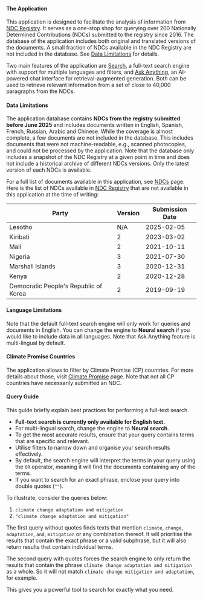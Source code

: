 #### The Application

This application is designed to facilitate the analysis of information from [NDC Registry](https://unfccc.int/NDCREG). It serves as a one-stop shop for querying over 200 Nationally Determined Contributions (NDCs) submitted to the registry since 2016. The database of the application includes both original and translated versions of the documents. A small fraction of NDCs available in the NDC Registry are not included in the database. See [Data Limitations](./about#data-limitations) for details.

Two main features of the application are [Search](./), a full-text search engine with support for multiple languages and filters, and [Ask Anything](./ask), an AI-powered chat interface for retrieval-augmented generation. Both can be used to retrieve relevant information from a set of close to 40,000 paragraphs from the NDCs.

#### Data Limitations

The application database contains **NDCs from the registry submitted before June 2025** and includes documents written in English, Spanish, French, Russian, Arabic and Chinese. While the coverage is almost complete, a few documents are not included in the database. This includes documents that were not machine-readable, e.g., scanned photocopies, and could not be processed by the application. Note that the database only includes a snapshot of the NDC Registry at a given point in time and does not include a historical archive of different NDCs versions. Only the latest version of each NDCs is available.

For a full list of documents available in this application, see [NDCs](./ndcs) page. Here is the list of NDCs available in [NDC Registry](https://unfccc.int/NDCREG) that are not available in this application at the time of writing:

| Party                                 | Version | Submission Date |
|---------------------------------------|---------|-----------------|
| Lesotho                               | N/A     | 2025-02-05      |
| Kiribati                              | 2       | 2023-03-02      |
| Mali                                  | 2       | 2021-10-11      |
| Nigeria                               | 3       | 2021-07-30      |
| Marshall Islands                      | 3       | 2020-12-31      |
| Kenya                                 | 2       | 2020-12-28      |
| Democratic People's Republic of Korea | 2       | 2019-09-19      |

#### Language Limitations

Note that the default full-text search engine will only work for queries and documents in English. You can change the engine to **Neural search** if you would like to include data in all languages. Note that Ask Anything feature is multi-lingual by default. 

#### Climate Promise Countries

The application allows to filter by Climate Promise (CP) countries. For more details about those, visit [Climate Promise](https://climatepromise.undp.org) page. Note that not all CP countries have necessarily submitted an NDC.

#### Query Guide

This guide briefly explain best practices for performing a full-text search.

- **Full-text search is currently only available for English text.**
- For multi-lingual search, change the engine to **Neural search**.
- To get the most accurate results, ensure that your query contains terms that are specific and relevant.
- Utilise filters to narrow down and organise your search results effectively. 
- By default, the search engine will interpret the terms in your query using
the `OR` operator, meaning it will find the documents containing any of the terms.
- If you want to search for an exact phrase, enclose your query into double quotes (`""`).

To illustrate, consider the queries below:

1. `climate change adaptation and mitigation`
2. `"climate change adaptation and mitigation"`

The first query without quotes finds texts that mention `climate`, `change`, `adaptation`, `and`, `mitigation` or any combination thereof. It will prioritise the results that contain the exact phrase or a valid subphrase, but it will also return results that contain individual terms.

The second query with quotes forces the search engine to only return the results that contain the phrase `climate change adaptation and mitigation` as a whole. So it will not match `climate change mitigation and adaptation`, for example.

This gives you a powerful tool to search for exactly what you need.
